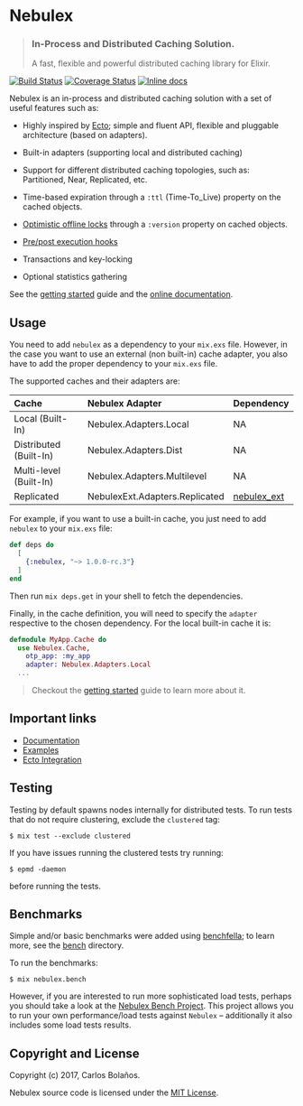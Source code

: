 # Nebulex
> ### In-Process and Distributed Caching Solution.
> A fast, flexible and powerful distributed caching library for Elixir.

[![Build Status](https://travis-ci.org/cabol/nebulex.svg?branch=master)](https://travis-ci.org/cabol/nebulex)
[![Coverage Status](https://coveralls.io/repos/github/cabol/nebulex/badge.svg?branch=master)](https://coveralls.io/github/cabol/nebulex?branch=master)
[![Inline docs](http://inch-ci.org/github/cabol/nebulex.svg)](http://inch-ci.org/github/cabol/nebulex)

Nebulex is an in-process and distributed caching solution with a set of useful
features such as:

  * Highly inspired by [Ecto][ecto]; simple and fluent API, flexible and
    pluggable architecture (based on adapters).

  * Built-in adapters (supporting local and distributed caching)

  * Support for different distributed caching topologies, such as: Partitioned,
    Near, Replicated, etc.

  * Time-based expiration through a `:ttl` (Time-To_Live) property on the
    cached objects.

  * [Optimistic offline locks](https://martinfowler.com/eaaCatalog/optimisticOfflineLock.html)
    through a `:version` property on cached objects.

  * [Pre/post execution hooks](http://hexdocs.pm/nebulex/hooks.html)

  * Transactions and key-locking

  * Optional statistics gathering

[ecto]: https://github.com/elixir-ecto/ecto

See the [getting started](http://hexdocs.pm/nebulex/getting-started.html) guide
and the [online documentation](http://hexdocs.pm/nebulex/Nebulex.html).

## Usage

You need to add `nebulex` as a dependency to your `mix.exs` file. However,
in the case you want to use an external (non built-in) cache adapter, you
also have to add the proper dependency to your `mix.exs` file.

The supported caches and their adapters are:

Cache                  | Nebulex Adapter                | Dependency
:--------------------- | :----------------------------- | :-------------------------
Local (Built-In)       | Nebulex.Adapters.Local         | NA
Distributed (Built-In) | Nebulex.Adapters.Dist          | NA
Multi-level (Built-In) | Nebulex.Adapters.Multilevel    | NA
Replicated             | NebulexExt.Adapters.Replicated | [nebulex_ext][nebulex_ext]

[nebulex_ext]: https://github.com/amilkr/nebulex_ext

For example, if you want to use a built-in cache, you just need to add
`nebulex` to your `mix.exs` file:

```elixir
def deps do
  [
    {:nebulex, "~> 1.0.0-rc.3"}
  ]
end
```

Then run `mix deps.get` in your shell to fetch the dependencies.

Finally, in the cache definition, you will need to specify the `adapter`
respective to the chosen dependency. For the local built-in cache it is:

```elixir
defmodule MyApp.Cache do
  use Nebulex.Cache,
    otp_app: :my_app
    adapter: Nebulex.Adapters.Local
  ...
```

> Checkout the [getting started](http://hexdocs.pm/nebulex/getting-started.html)
  guide to learn more about it.

## Important links

 * [Documentation](http://hexdocs.pm/nebulex/Nebulex.html)
 * [Examples](https://github.com/cabol/nebulex_examples)
 * [Ecto Integration](https://github.com/cabol/nebulex_ecto)

## Testing

Testing by default spawns nodes internally for distributed tests.
To run tests that do not require clustering, exclude  the `clustered` tag:

```shell
$ mix test --exclude clustered
```

If you have issues running the clustered tests try running:

```shell
$ epmd -daemon
```

before running the tests.

## Benchmarks

Simple and/or basic benchmarks were added using [benchfella](https://github.com/alco/benchfella);
to learn more, see the [bench](./bench) directory.

To run the benchmarks:

```
$ mix nebulex.bench
```

However, if you are interested to run more sophisticated load tests, perhaps you
should take a look at the [Nebulex Bench Project](https://github.com/cabol/nebulex_examples/tree/master/nebulex_bench).
This project allows you to run your own performance/load tests against
`Nebulex` – additionally it also includes some load tests results.

## Copyright and License

Copyright (c) 2017, Carlos Bolaños.

Nebulex source code is licensed under the [MIT License](LICENSE).
